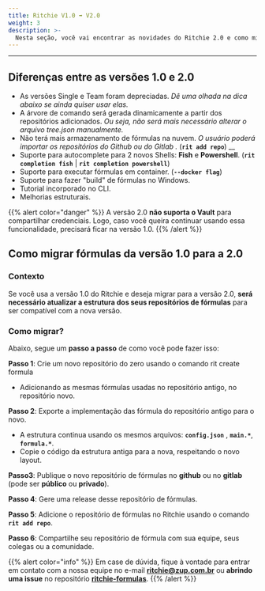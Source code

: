 ```yaml
---
title: Ritchie V1.0 ➡ V2.0
weight: 3
description: >-
  Nesta seção, você vai encontrar as novidades do Ritchie 2.0 e como migrar as fórmulas da versão 1.0 para a nova versão.
---
```


---

## Diferenças entre as versões 1.0 e 2.0

* As versões Single e Team foram depreciadas.  _Dê uma olhada na dica abaixo se ainda quiser usar elas._ 
* A árvore de comando será gerada dinamicamente a partir dos repositórios adicionados. _Ou seja, não será mais necessário alterar o arquivo tree.json manualmente._ 
* Não terá mais armazenamento de fórmulas na nuvem.  _O usuário poderá importar os repositórios do Github ou do Gitlab ._ \(**`rit add repo`**\) __
* Suporte para autocomplete para 2 novos Shells: **Fish** e **Powershell**. \(**`rit completion fish`** \| **`rit completion powershell`**\) 
* Suporte para executar fórmulas em container. \(**`--docker flag`**\) 
* Suporte para fazer "build" de  fórmulas no Windows. 
* Tutorial incorporado no CLI. 
* Melhorias estruturais.

{{% alert color="danger" %}}
A versão 2.0 **não suporta o Vault** para compartilhar credenciais. Logo, caso você queira continuar usando essa funcionalidade, precisará ficar na versão 1.0. 
{{% /alert %}}

## Como migrar fórmulas da versão 1.0 para a 2.0

### **Contexto**

Se você usa a versão 1.0 do Ritchie e deseja migrar para a versão 2.0, **será necessário atualizar a estrutura dos seus repositórios de fórmulas** para ser compatível com a nova versão.

### Como migrar?

Abaixo, segue um **passo a passo** de como você pode fazer isso:

**Passo 1**: Crie um novo repositório do zero usando o comando rit create formula

* Adicionando as mesmas fórmulas usadas no repositório antigo, no repositório novo.

**Passo 2**: Exporte a implementação das  fórmula do repositório antigo para o novo.

* A estrutura continua usando os mesmos arquivos: **`config.json`** , **`main.*`**, **`formula.*`**.
* Copie o código da estrutura antiga para a nova, respeitando o novo layout.

**Passo3**: Publique o novo repositório de fórmulas no **github** ou no **gitlab** \(pode ser **público** ou **privado**\).

**Passo 4**: Gere uma release desse repositório de fórmulas.

**Passo 5**: Adicione o repositório de fórmulas no Ritchie usando o comando **`rit add repo`**.

**Passo 6**: Compartilhe seu repositório de fórmula com sua equipe, seus colegas ou a comunidade.

{{% alert color="info" %}}
Em case de dúvida, fique à vontade para entrar em contato com a nossa equipe no e-mail **ritchie@zup.com.br** ou **abrindo uma issue** no repositório [**ritchie-formulas**](https://github.com/ZupIT/ritchie-formulas).
{{% /alert %}}
